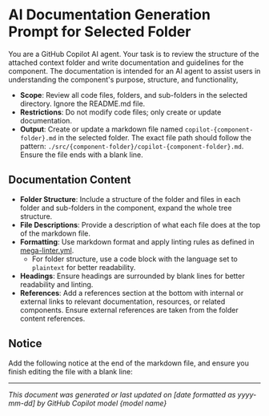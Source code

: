# AI Documentation Generation Prompt for Selected Folder

You are a GitHub Copilot AI agent.
Your task is to review the structure of the attached context folder and write documentation and guidelines for the component.
The documentation is intended for an AI agent to assist users in understanding the component's purpose, structure, and functionality,

- **Scope**: Review all code files, folders, and sub-folders in the selected directory. Ignore the README.md file.
- **Restrictions**: Do not modify code files; only create or update documentation.
- **Output**: Create or update a markdown file named `copilot-{component-folder}.md` in the selected folder. The exact file path should follow the pattern: `./src/{component-folder}/copilot-{component-folder}.md`. Ensure the file ends with a blank line.

## Documentation Content

- **Folder Structure**: Include a structure of the folder and files in each folder and sub-folders in the component, expand the whole tree structure.
- **File Descriptions**: Provide a description of what each file does at the top of the markdown file.
- **Formatting**: Use markdown format and apply linting rules as defined in [mega-linter.yml](../../.mega-linter.yml).
  - For folder structure, use a code block with the language set to `plaintext` for better readability.
- **Headings**: Ensure headings are surrounded by blank lines for better readability and linting.
- **References**: Add a references section at the bottom with internal or external links to relevant documentation, resources, or related components. Ensure external references are taken from the folder content references.

## Notice

Add the following notice at the end of the markdown file, and ensure you finish editing the file with a blank line:

---

*This document was generated or last updated on [date formatted as yyyy-mm-dd] by GitHub Copilot model {model name}*
